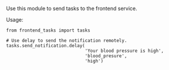 Use this module to send tasks to the frontend service.

Usage:
```
from frontend_tasks import tasks

# Use delay to send the notification remotely.
tasks.send_notification.delay(
                              'Your blood pressure is high', 
                              'blood_presure',
                              'high')
```
